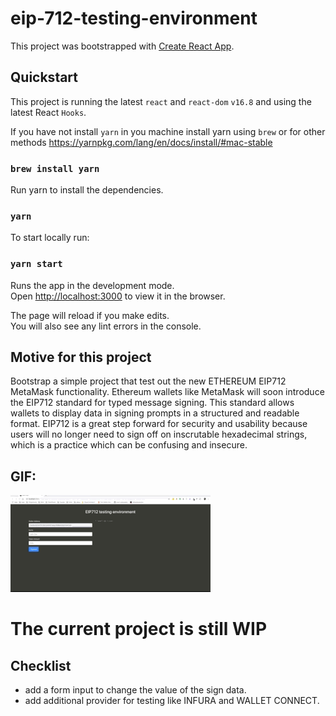 # eip-712-testing-environment

This project was bootstrapped with [Create React App](https://github.com/facebook/create-react-app).

## Quickstart

This project is running the latest `react` and `react-dom` `v16.8`
and using the latest React `Hooks`.

If you have not install `yarn` in you machine install yarn using `brew`
or for other methods https://yarnpkg.com/lang/en/docs/install/#mac-stable

### `brew install yarn`

Run yarn to install the dependencies.

### `yarn`

To start locally run:

### `yarn start`

Runs the app in the development mode.<br>
Open [http://localhost:3000](http://localhost:3000) to view it in the browser.

The page will reload if you make edits.<br>
You will also see any lint errors in the console.

## Motive for this project

Bootstrap a simple project that test out the new ETHEREUM EIP712 MetaMask functionality.
Ethereum wallets like MetaMask will soon introduce the EIP712 standard for typed message signing. This standard allows wallets to display data in signing prompts in a structured and readable format. EIP712 is a great step forward for security and usability because users will no longer need to sign off on inscrutable hexadecimal strings, which is a practice which can be confusing and insecure.

## GIF:

![](eip-712-test.gif)

# The current project is still WIP

## Checklist

- add a form input to change the value of the sign data.
- add additional provider for testing like INFURA and WALLET CONNECT.

```

```
